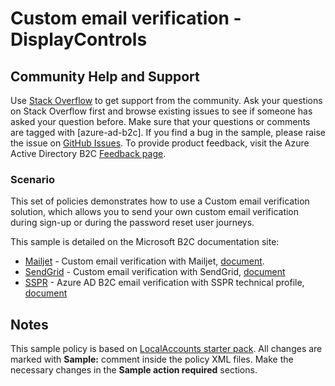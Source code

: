 # Custom email verification - DisplayControls

## Community Help and Support

Use [Stack Overflow](https://stackoverflow.com/questions/tagged/azure-ad-b2c) to get support from the community. Ask your questions on Stack Overflow first and browse existing issues to see if someone has asked your question before. Make sure that your questions or comments are tagged with [azure-ad-b2c].
If you find a bug in the sample, please raise the issue on [GitHub Issues](https://github.com/azure-ad-b2c/samples/issues).
To provide product feedback, visit the Azure Active Directory B2C [Feedback page](https://feedback.azure.com/forums/169401-azure-active-directory?category_id=160596).

### Scenario

This set of policies demonstrates how to use a Custom email verification solution, which allows you to send your own custom email verification during sign-up or during the password reset user journeys.

This sample is detailed on the Microsoft B2C documentation site:

 - [Mailjet](policy/Mailjet) - Custom email verification with Mailjet, [document](https://docs.microsoft.com/azure/active-directory-b2c/custom-email-mailJet).
 - [SendGrid](policy/MailJet) - Custom email verification with SendGrid, [document](https://docs.microsoft.com/azure/active-directory-b2c/custom-email-sendgrid)
 - [SSPR](policy/SSPR) - Azure AD B2C email verification with SSPR technical profile, [document](https://docs.microsoft.comazure/active-directory-b2c/aad-sspr-technical-profile)


## Notes

This sample policy is based on [LocalAccounts starter pack](https://github.com/Azure-Samples/active-directory-b2c-custom-policy-starterpack/tree/master/LocalAccounts). All changes are marked with **Sample:** comment inside the policy XML files. Make the necessary changes in the **Sample action required** sections. 